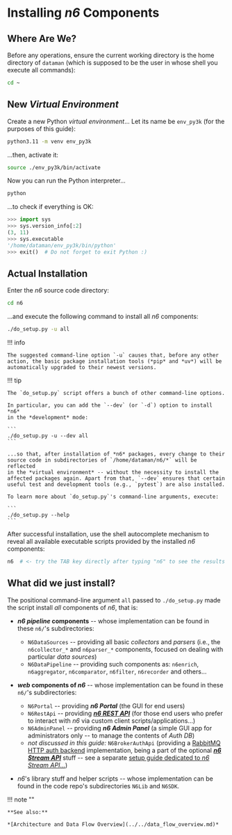 <style>
  code.language-bash::before{
    content: "$ ";
  }
</style>


# Installing *n6* Components

## Where Are We?

Before any operations, ensure the current working directory is the home
directory of `dataman` (which is supposed to be the user in whose shell
you execute all commands):

```bash
cd ~
```


## New *Virtual Environment*

Create a new Python *virtual environment*... Let its name be `env_py3k`
(for the purposes of this guide):

```bash
python3.11 -m venv env_py3k
```

...then, activate it:

```bash
source ./env_py3k/bin/activate
```

Now you can run the Python interpreter...

```bash
python
```

...to check if everything is OK:

```python
>>> import sys
>>> sys.version_info[:2]
(3, 11)
>>> sys.executable
'/home/dataman/env_py3k/bin/python'
>>> exit()  # Do not forget to exit Python :)
```


## Actual Installation

Enter the *n6* source code directory:

```bash
cd n6
```

...and execute the following command to install all *n6* components:

```bash
./do_setup.py -u all
```

!!! info

    The suggested command-line option `-u` causes that, before any other
    action, the basic package installation tools (*pip* and *uv*) will be
    automatically upgraded to their newest versions.

!!! tip

    The `do_setup.py` script offers a bunch of other command-line options.

    In particular, you can add the `--dev` (or `-d`) option to install *n6*
    in the *development* mode:

    ```
    ./do_setup.py -u --dev all
    ```

    ...so that, after installation of *n6* packages, every change to their
    source code in subdirectories of `/home/dataman/n6/*` will be reflected
    in the *virtual environment* -- without the necessity to install the
    affected packages again. Apart from that, `--dev` ensures that certain
    useful test and development tools (e.g., `pytest`) are also installed.

    To learn more about `do_setup.py`'s command-line arguments, execute:

    ```
    ./do_setup.py --help
    ```

After successful installation, use the shell autocomplete mechanism to
reveal all available executable scripts provided by the installed *n6*
components:

```bash
n6  # <- try the TAB key directly after typing "n6" to see the results of autocompletion
```


## What did we just install?

The positional command-line argument `all` passed to `./do_setup.py`
made the script install *all* components of *n6*, that is:

* **_n6 pipeline_ components** -- whose implementation can be found in
  these `n6/`'s subdirectories:
    * `N6DataSources` -- providing all basic *collectors* and *parsers* (i.e.,
      the `n6collector_*` and `n6parser_*` components, focused on dealing
      with particular *data sources*)
    * `N6DataPipeline` -- providing such components as: `n6enrich`,
      `n6aggregator`, `n6comparator`, `n6filter`, `n6recorder` and
      others...

* **_web_ components of _n6_** -- whose implementation can be found in
  these `n6/`'s subdirectories:
    * `N6Portal` -- providing **_n6 Portal_** (the GUI for end users)
    * `N6RestApi` -- providing **_[n6 REST API](../../usage/restapi.md)_**
      (for those end users who prefer to interact with *n6* via custom
      client scripts/applications...)
    * `N6AdminPanel` -- providing **_n6 Admin Panel_** (a simple GUI app
      for administrators only -- to manage the contents of *Auth DB*)
    * *not discussed in this guide:* `N6BrokerAuthApi` (providing a [RabbitMQ
      HTTP auth backend](https://github.com/rabbitmq/rabbitmq-server/blob/v3.13.x/deps/rabbitmq_auth_backend_http/README.md)
      implementation, being a part of the optional **_[n6 Stream
      API](../../usage/streamapi.md)_** stuff -- see a separate [setup
      guide dedicated to *n6 Stream API*...](../opt/streamapi/docker.md))

* *n6*'s library stuff and helper scripts -- whose implementation can be
  found in the code repo's subdirectories `N6Lib` and `N6SDK`.

!!! note ""

    **See also:**

    *[Architecture and Data Flow Overview](../../data_flow_overview.md)*

